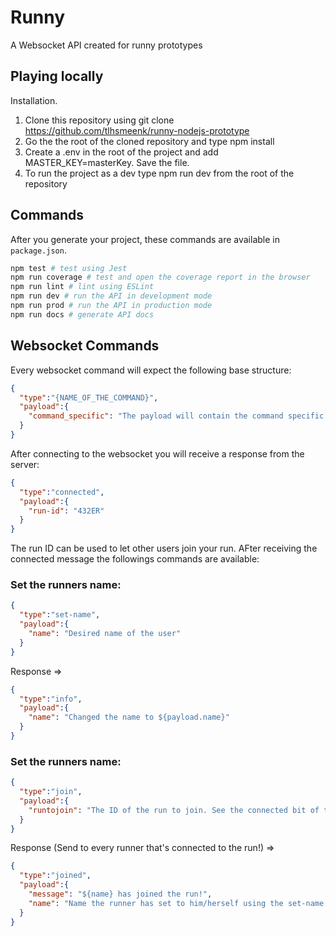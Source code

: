 # Runny

A Websocket API created for runny prototypes


## Playing locally

Installation.

1. Clone this repository using git clone https://github.com/tlhsmeenk/runny-nodejs-prototype
2. Go the the root of the cloned repository and type npm install
3. Create a .env in the root of the project and add MASTER_KEY=masterKey. Save the file.
4. To run the project as a dev type npm run dev from the root of the repository

## Commands

After you generate your project, these commands are available in `package.json`.

```bash
npm test # test using Jest
npm run coverage # test and open the coverage report in the browser
npm run lint # lint using ESLint
npm run dev # run the API in development mode
npm run prod # run the API in production mode
npm run docs # generate API docs
```

## Websocket Commands

Every websocket command will expect the following base structure:

```json
{
  "type":"{NAME_OF_THE_COMMAND}",
  "payload":{
    "command_specific": "The payload will contain the command specific fields"
  }
}
```

After connecting to the websocket you will receive a response from the server:

```json
{
  "type":"connected",
  "payload":{
    "run-id": "432ER"
  }
}
```
The run ID can be used to let other users join your run. AFter receiving the connected message the followings commands are available:


### Set the runners name:

```json
{
  "type":"set-name",
  "payload":{
    "name": "Desired name of the user"
  }
}
```
Response =>
```json
{
  "type":"info",
  "payload":{
    "name": "Changed the name to ${payload.name}"
  }
}
```

### Set the runners name:

```json
{
  "type":"join",
  "payload":{
    "runtojoin": "The ID of the run to join. See the connected bit of this part of the readme"
  }
}
```
Response (Send to every runner that's connected to the run!) =>
```json
{
  "type":"joined",
  "payload":{
    "message": "${name} has joined the run!",
    "name": "Name the runner has set to him/herself using the set-name command. Can be undefined!"
  }
}
```
